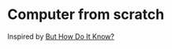 # Computer from scratch 

Inspired by [But How Do It Know?](https://www.amazon.co.uk/gp/product/B00F25LEVC/ref=ppx_yo_dt_b_d_asin_title_o01?ie=UTF8&psc=1)

 